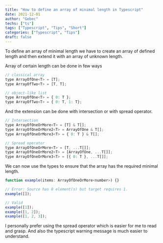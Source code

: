 ```yaml
---
title: "How to define an array of minimal length in Typescript"
date: 2021-12-01
author: "Gebec"
techs: ["ts"]
tags: ["Typescript", "Tips", "Short"]
categories: ["Typescript", "Tips"]
draft: false
---
```


To define an array of minimal length we have to create an array of defined length and then extend it with an array of unknown length.


Array of certain length can be done in few ways
```js
// classical array
type ArrayOfOne<T> = [T];
type ArrayOfTwo<T> = [T, T];

// object-like list
type ArrayOfOne<T> = { 0: T };
type ArrayOfTwo<T> = { 0: T, 1: T};
```

And the extension can be done with intersection or with spread operator.
```js
// Intersection
type ArrayOfOneOrMore<T> = [T] & T[];
type ArrayOfOneOrMore2<T> = ArrayOfOne & T[];
type ArrayOfOneOrMore3<T> = { 0: T } & T[];

// Spread operator
type ArrayOfOneOrMore<T> = [T, ...T[]];
type ArrayOfOneOrMore2<T> = [ArrayOfOne, ...T[]];
type ArrayOfOneOrMore3<T> = [{ 0: T }, ...T[]];
```

We can now use the types to ensure that the array has the required minimal length.
```js
function example(items: ArrayOfOneOrMore<number>) {}

// Error: Source has 0 element(s) but target requires 1.
example([]);

// Valid
example([1]);
example([1, 2]);
example([1, 2, 3]);
```

I personally prefer using the spread operator which is easier for me to read and grasp. And also the typescript warning message is much easier to understand.
